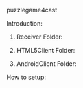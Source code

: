 puzzlegame4cast

Introduction:
1) Receiver Folder:


2) HTML5Client Folder:


3) AndroidClient Folder:


How to setup:

